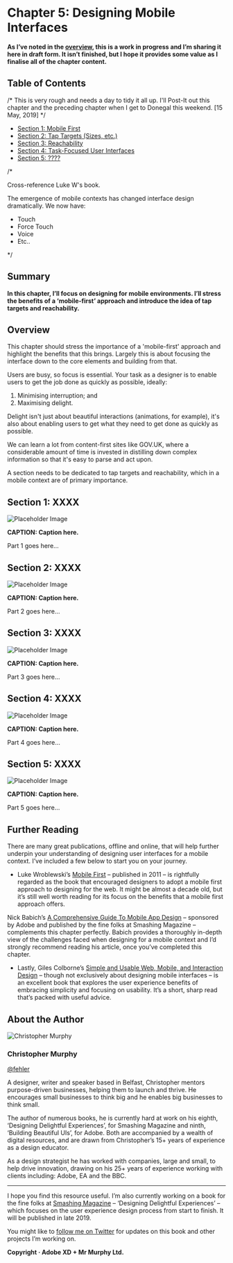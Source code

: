 Chapter 5: Designing Mobile Interfaces
======================================

<!-- 632 Words -->

**As I’ve noted in the [overview](https://github.com/fehler/building-beautiful-uis/blob/master/00-Overview.md), this is a work in progress and I’m sharing it here in draft form. It isn’t finished, but I hope it provides some value as I finalise all of the chapter content.**



Table of Contents
-----------------

/* This is very rough and needs a day to tidy it all up. I'll Post-It out this chapter and the preceding chapter when I get to Donegal this weekend. [15 May, 2019] */

+ [Section 1: Mobile First](#)
+ [Section 2: Tap Targets (Sizes, etc.)](#)
+ [Section 3: Reachability](#)
+ [Section 4: Task-Focused User Interfaces](#)
+ [Section 5: ????](#)

/*

Cross-reference Luke W's book.

The emergence of mobile contexts has changed interface design dramatically. We now have:

+ Touch
+ Force Touch
+ Voice
+ Etc..

*/



Summary
-------

**In this chapter, I’ll focus on designing for mobile environments. I’ll stress the benefits of a ‘mobile-first’ approach and introduce the idea of tap targets and reachability.**



Overview
--------

This chapter should stress the importance of a 'mobile-first' approach and highlight the benefits that this brings. Largely this is about focusing the interface down to the core elements and building from that.

Users are busy, so focus is essential. Your task as a designer is to enable users to get the job done as quickly as possible, ideally:

1. Minimising interruption; and
2. Maximising delight.

Delight isn't just about beautiful interactions (animations, for example), it's also about enabling users to get what they need to get done as quickly as possible.

We can learn a lot from content-first sites like GOV.UK, where a considerable amount of time is invested in distilling down complex information so that it's easy to parse and act upon.

A section needs to be dedicated to tap targets and reachability, which in a mobile context are of primary importance.



Section 1: XXXX
--------------------------

![Placeholder Image](images/section-opening-placeholder-image.png)

**CAPTION: Caption here.**


Part 1 goes here…



Section 2: XXXX
--------------------------

![Placeholder Image](images/section-opening-placeholder-image.png)

**CAPTION: Caption here.**


Part 2 goes here…



Section 3: XXXX
--------------------------

![Placeholder Image](images/section-opening-placeholder-image.png)

**CAPTION: Caption here.**


Part 3 goes here…



Section 4: XXXX
--------------------------

![Placeholder Image](images/section-opening-placeholder-image.png)

**CAPTION: Caption here.**


Part 4 goes here…



Section 5: XXXX
--------------------------

![Placeholder Image](images/section-opening-placeholder-image.png)

**CAPTION: Caption here.**


Part 5 goes here…



Further Reading
---------------

There are many great publications, offline and online, that will help further underpin your understanding of designing user interfaces for a mobile context. I’ve included a few below to start you on your journey.

+ Luke Wroblewski’s [Mobile First](https://amzn.to/2IK0PcF) – published in 2011 – is rightfully regarded as the book that encouraged designers to adopt a mobile first approach to designing for the web. It might be almost a decade old, but it’s still well worth reading for its focus on the benefits that a mobile first approach offers.

Nick Babich’s [A Comprehensive Guide To Mobile App Design](https://www.smashingmagazine.com/2018/02/comprehensive-guide-to-mobile-app-design/) – sponsored by Adobe and published by the fine folks at Smashing Magazine – complements this chapter perfectly. Babich provides a thoroughly in-depth view of the challenges faced when designing for a mobile context and I’d strongly recommend reading his article, once you’ve completed this chapter.

+ Lastly, Giles Colborne’s [Simple and Usable Web, Mobile, and Interaction Design](https://amzn.to/2XPSn1P) – though not exclusively about designing mobile interfaces – is an excellent book that explores the user experience benefits of embracing simplicity and focusing on usability. It’s a short, sharp read that’s packed with useful advice.



About the Author
----------------

![Christopher Murphy](images/overview/mr-murphy.png)

### Christopher Murphy

[@fehler](https://www.twitter.com/fehler)

A designer, writer and speaker based in Belfast, Christopher mentors purpose-driven businesses, helping them to launch and thrive. He encourages small businesses to think big and he enables big businesses to think small.

The author of numerous books, he is currently hard at work on his eighth, ‘Designing Delightful Experiences’, for Smashing Magazine and ninth, ‘Building Beautiful UIs’, for Adobe. Both are accompanied by a wealth of digital resources, and are drawn from Christopher’s 15+ years of experience as a design educator.

As a design strategist he has worked with companies, large and small, to help drive innovation, drawing on his 25+ years of experience working with clients including: Adobe, EA and the BBC.



---



I hope you find this resource useful. I’m also currently working on a book for the fine folks at [Smashing Magazine](https://www.smashingmagazine.com) – ‘Designing Delightful Experiences’ – which focuses on the user experience design process from start to finish. It will be published in late 2019.

You might like to [follow me on Twitter](https://www.twitter.com/fehler) for updates on this book and other projects I’m working on.

**Copyright · Adobe XD + Mr Murphy Ltd.**